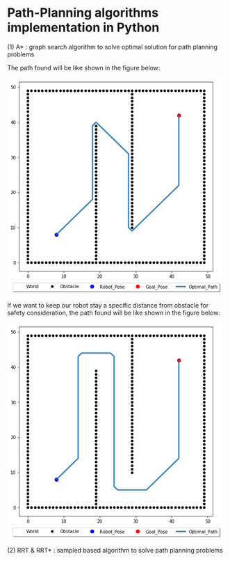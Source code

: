 # Path-Planning algorithms implementation in Python

(1) A* : graph search algorithm to solve optimal solution for path planning problems

The path found will be like shown in the figure below:

![01](A_star_01.png)

If we want to keep our robot stay a specific distance from obstacle for safety consideration, the path found will be like shown in the figure below:

![02](A_star_02.png)


(2) RRT & RRT* : sampled based algorithm to solve path planning problems
